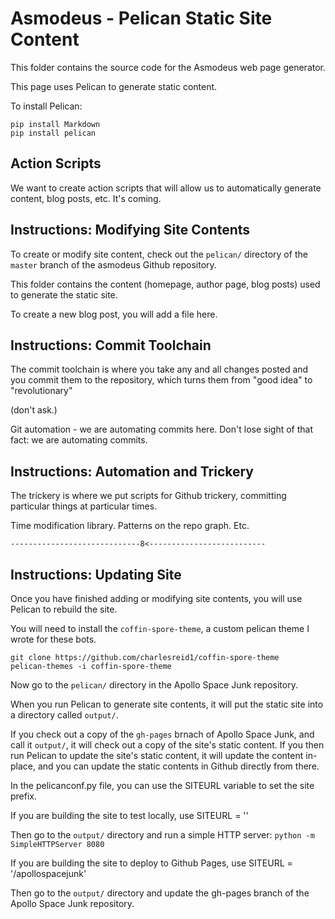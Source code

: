 # Asmodeus - Pelican Static Site Content 

This folder contains the source code for the Asmodeus web page generator. 

This page uses Pelican to generate static content. 

To install Pelican:

```
pip install Markdown
pip install pelican
```

## Action Scripts

We want to create action scripts that will allow us to automatically generate content, blog posts, etc. It's coming.

## Instructions: Modifying Site Contents

To create or modify site content, check out the `pelican/` directory of the `master` branch of the asmodeus Github repository.

This folder contains the content (homepage, author page, blog posts) used to generate the static site. 

To create a new blog post, you will add a file here.

## Instructions: Commit Toolchain

The commit toolchain is where you take any and all changes posted and you commit them to the repository, which turns them from "good idea" to "revolutionary"

(don't ask.)

Git automation - we are automating commits here. Don't lose sight of that fact: we are automating commits.

## Instructions: Automation and Trickery

The trickery is where we put scripts for Github trickery, committing particular things at particular times.

Time modification library. Patterns on the repo graph. Etc.





`-----------------------------8<--------------------------`


## Instructions: Updating Site

Once you have finished adding or modifying site contents, you will use Pelican to rebuild the site.

You will need to install the `coffin-spore-theme`, a custom pelican theme I wrote for these bots.

```
git clone https://github.com/charlesreid1/coffin-spore-theme
pelican-themes -i coffin-spore-theme
```

Now go to the `pelican/` directory in the Apollo Space Junk repository. 

When you run Pelican to generate site contents, it will put the static site into a directory called `output/`. 

If you check out a copy of the `gh-pages` brnach of Apollo Space Junk, and call it `output/`, it will check out 
a copy of the site's static content. If you then run Pelican to update the site's static content, it will 
update the content in-place, and you can update the static contents in Github directly from there.

In the pelicanconf.py file, you can use the SITEURL variable to set the site prefix. 

If you are building the site to test locally, use SITEURL = ''

Then go to the `output/` directory and run a simple HTTP server: `python -m SimpleHTTPServer 8080`

If you are building the site to deploy to Github Pages, use SITEURL = '/apollospacejunk'

Then go to the `output/` directory and update the gh-pages branch of the Apollo Space Junk repository.


